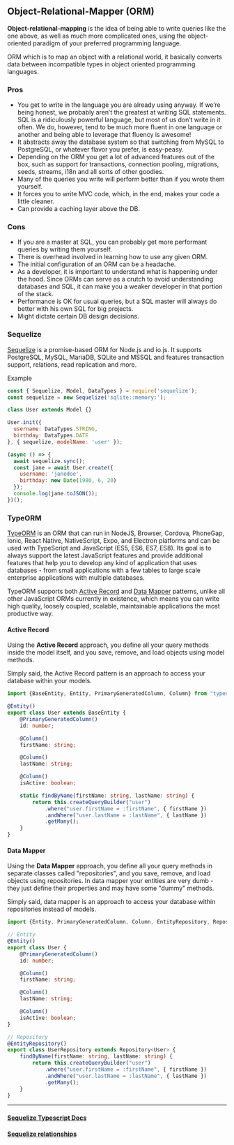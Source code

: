 ## Object-Relational-Mapper (ORM)
__Object-relational-mapping__ is the idea of being able to write queries like the one above, as well as much more complicated ones, using the object-oriented paradigm of your preferred programming language.

ORM which is to map an object with a relational world, it basically converts data between incompatible types in object oriented programming languages.

### Pros
* You get to write in the language you are already using anyway. If we’re being honest, we probably aren’t the greatest at writing SQL statements. SQL is a ridiculously powerful language, but most of us don’t write in it often. We do, however, tend to be much more fluent in one language or another and being able to leverage that fluency is awesome!
* It abstracts away the database system so that switching from MySQL to PostgreSQL, or whatever flavor you prefer, is easy-peasy.
* Depending on the ORM you get a lot of advanced features out of the box, such as support for transactions, connection pooling, migrations, seeds, streams, i18n and all sorts of other goodies.
* Many of the queries you write will perform better than if you wrote them yourself.
* It forces you to write MVC code, which, in the end, makes your code a little cleaner.
* Can provide a caching layer above the DB.

### Cons
* If you are a master at SQL, you can probably get more performant queries by writing them yourself.
* There is overhead involved in learning how to use any given ORM.
* The initial configuration of an ORM can be a headache.
* As a developer, it is important to understand what is happening under the hood. Since ORMs can serve as a crutch to avoid understanding databases and SQL, it can make you a weaker developer in that portion of the stack.
* Performance is OK for usual queries, but a SQL master will always do better with his own SQL for big projects.
* Might dictate certain DB design decisions.

### Sequelize
[Sequelize](https://sequelize.org/) is a promise-based ORM for Node.js and io.js. It supports PostgreSQL, MySQL, MariaDB, SQLite and MSSQL and features transaction support, relations, read replication and more.

Example
```javascript
const { Sequelize, Model, DataTypes } = require('sequelize');
const sequelize = new Sequelize('sqlite::memory:');

class User extends Model {}

User.init({
  username: DataTypes.STRING,
  birthday: DataTypes.DATE
}, { sequelize, modelName: 'user' });

(async () => {
  await sequelize.sync();
  const jane = await User.create({
    username: 'janedoe',
    birthday: new Date(1980, 6, 20)
  });
  console.log(jane.toJSON());
})();
```

### TypeORM
[TypeORM](https://typeorm.io/#/) is an ORM that can run in NodeJS, Browser, Cordova, PhoneGap, Ionic, React Native, NativeScript, Expo, and Electron platforms and can be used with TypeScript and JavaScript (ES5, ES6, ES7, ES8). Its goal is to always support the latest JavaScript features and provide additional features that help you to develop any kind of application that uses databases - from small applications with a few tables to large scale enterprise applications with multiple databases.

TypeORM supports both [Active Record](https://typeorm.io/#/active-record-data-mapper/what-is-the-active-record-pattern) and [Data Mapper](https://typeorm.io/#/active-record-data-mapper/what-is-the-data-mapper-pattern) patterns, unlike all other JavaScript ORMs currently in existence, which means you can write high quality, loosely coupled, scalable, maintainable applications the most productive way.

#### Active Record
Using the __Active Record__ approach, you define all your query methods inside the model itself, and you save, remove, and load objects using model methods.

Simply said, the Active Record pattern is an approach to access your database within your models.

```typescript
import {BaseEntity, Entity, PrimaryGeneratedColumn, Column} from "typeorm";

@Entity()
export class User extends BaseEntity {
    @PrimaryGeneratedColumn()
    id: number;

    @Column()
    firstName: string;

    @Column()
    lastName: string;

    @Column()
    isActive: boolean;

    static findByName(firstName: string, lastName: string) {
        return this.createQueryBuilder("user")
            .where("user.firstName = :firstName", { firstName })
            .andWhere("user.lastName = :lastName", { lastName })
            .getMany();
    }
}
```

#### Data Mapper
Using the __Data Mapper__ approach, you define all your query methods in separate classes called "repositories", and you save, remove, and load objects using repositories. In data mapper your entities are very dumb - they just define their properties and may have some "dummy" methods.

Simply said, data mapper is an approach to access your database within repositories instead of models.

```typescript
import {Entity, PrimaryGeneratedColumn, Column, EntityRepository, Repository} from "typeorm";

// Entity
@Entity()
export class User {
    @PrimaryGeneratedColumn()
    id: number;

    @Column()
    firstName: string;

    @Column()
    lastName: string;

    @Column()
    isActive: boolean;
}

// Repository
@EntityRepository()
export class UserRepository extends Repository<User> {
    findByName(firstName: string, lastName: string) {
        return this.createQueryBuilder("user")
            .where("user.firstName = :firstName", { firstName })
            .andWhere("user.lastName = :lastName", { lastName })
            .getMany();
    }
}
```

---

#### [Sequelize Typescript Docs](https://github.com/RobinBuschmann/sequelize-typescript)

#### [Sequelize relationships](https://medium.com/@eth3rnit3/sequelize-relationships-ultimate-guide-f26801a75554)
